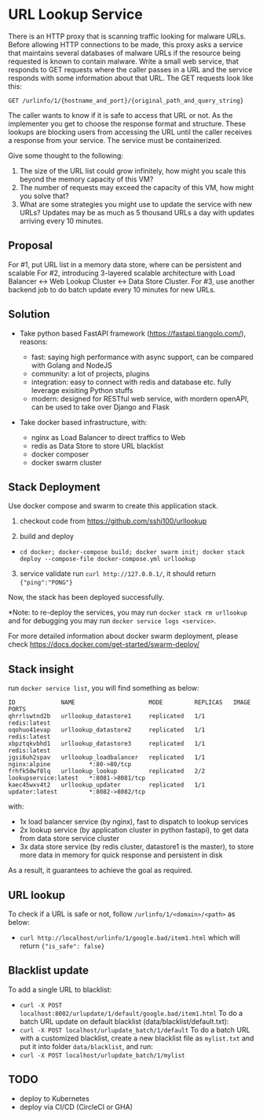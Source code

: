# **URL Lookup Service**

There is an HTTP proxy that is scanning traffic looking for malware URLs. Before allowing HTTP connections to be made, this proxy asks a service that maintains several databases of malware   URLs if the resource being requested is known to contain malware. Write a small web service, that responds to GET requests where the caller passes in a URL and the service responds with some information about that URL. The GET requests look like this:

   ```GET /urlinfo/1/{hostname_and_port}/{original_path_and_query_string}```

The caller wants to know if it is safe to access that URL or not. As the implementer you get to choose the response format and structure. These lookups are blocking users from accessing the URL until the caller receives a response from your service. The service must be containerized.

Give some thought to the following:
1. The size of the URL list could grow infinitely, how might you scale this beyond the memory capacity of this VM?
2. The number of requests may exceed the capacity of this VM, how might you solve that?
3. What are some strategies you might use to update the service with new URLs? Updates may be as much as 5 thousand URLs a day with updates arriving every 10 minutes.

## **Proposal**

For #1, put URL list in a memory data store, where can be persistent and scalable
For #2, introducing 3-layered scalable architecture with Load Balancer <-> Web Lookup Cluster <-> Data Store Cluster.
For #3, use another backend job to do batch update every 10 minutes for new URLs.


## **Solution**

- Take python based FastAPI framework (https://fastapi.tiangolo.com/), reasons:
  - fast: saying high performance with async support, can be compared with Golang and NodeJS
  - community: a lot of projects, plugins
  - integration: easy to connect with redis and database etc. fully leverage exisiting Python stuffs
  - modern: designed for RESTful web service, with mordern openAPI, can be used to take over Django and Flask 

- Take docker based infrastructure, with:
  - nginx as Load Balancer to direct traffics to Web
  - redis as Data Store to store URL blacklist
  - docker composer
  - docker swarm cluster


## **Stack Deployment**
Use docker compose and swarm to create this application stack.

1. checkout code from https://github.com/sshi100/urllookup

2. build and deploy

  - ```cd docker; docker-compose build; docker swarm init; docker stack deploy --compose-file docker-compose.yml urllookup```

3. service validate
  run `curl http://127.0.0.1/`, it should return `{"ping":"PONG"}`

Now, the stack has been deployed successfully.

*Note: to re-deploy the services, you may run `docker stack rm urllookup` and for debugging you may run `docker service logs <service>`.

For more detailed information about docker swarm deployment, please check https://docs.docker.com/get-started/swarm-deploy/  


## **Stack insight**

  run `docker service list`, you will find something as below:
  ```
ID             NAME                     MODE         REPLICAS   IMAGE                  PORTS
qhrrlswtnd2b   urllookup_datastore1     replicated   1/1        redis:latest
oqohuo41evap   urllookup_datastore2     replicated   1/1        redis:latest
xbpztqkvbhd1   urllookup_datastore3     replicated   1/1        redis:latest
jgsi6uh2spav   urllookup_loadbalancer   replicated   1/1        nginx:alpine           *:80->80/tcp
frhfk50wf8lq   urllookup_lookup         replicated   2/2        lookupservice:latest   *:8081->8081/tcp
kaec45wxv4t2   urllookup_updater        replicated   1/1        updater:latest         *:8082->8082/tcp
  ```
  with:
  - 1x load balancer service (by nginx), fast to dispatch to lookup services
  - 2x lookup service (by application cluster in python fastapi), to get data from data store service cluster
  - 3x data store service (by redis cluster, datastore1 is the master), to store more data in memory for quick response and persistent in disk

As a result, it guarantees to achieve the goal as required.


## **URL lookup**

To check if a URL is safe or not, follow `/urlinfo/1/<domain>/<path>` as below:
  - ```curl http://localhost/urlinfo/1/google.bad/item1.html``` which will return `{"is_safe": false}`


## **Blacklist update**
To add a single URL to blacklist:
  - ```curl -X POST localhost:8002/urlupdate/1/default/google.bad/item1.html```
To do a batch URL update on default blacklist (data/blacklist/default.txt):
  - ```curl -X POST localhost/urlupdate_batch/1/default```
To do a batch URL with a customized blacklist, create a new blacklist file as `mylist.txt` and put it into folder `data/blacklist`, and run:
  - ```curl -X POST localhost/urlupdate_batch/1/mylist```


## **TODO**

- deploy to Kubernetes
- deploy via CI/CD (CircleCI or GHA)
